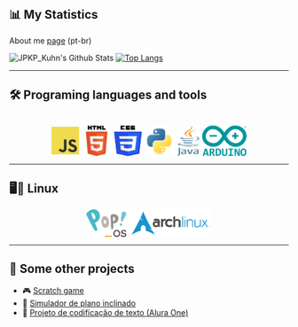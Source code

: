 ## 📊 My Statistics
About me [page](https://jpkp-kuhn.github.io/Sobre-mim/) (pt-br)

![JPKP_Kuhn's Github Stats](https://github-readme-stats.vercel.app/api?username=JPKP-Kuhn&show_icons=true&theme=radical)
[![Top Langs](https://github-readme-stats.vercel.app/api/top-langs/?username=JPKP-Kuhn&layout=compact&theme=radical)](https://github.com/anuraghazra/github-readme-stats)

---

## 🛠 Programing languages and tools
<div style="display: inline_block" align="center"><br>
   <img align="center" alt="JavaScript" height="50" width="50" src="img/JavaScript-logo.png" />
   <img align="center" alt="HTML" height="55" width="55" src="img/HTML5_logo_and_wordmark.png" />
   <img align="center" alt="CSS" height="55" width="50" src="img/CSS3_logo_and_wordmark.png" />
   <img align="center" alt="Python" height="55" width="55" src="img/Python-Logo.svg" />
   <img align="center" alt="Java" height="55" width="42" src="img/Java_programming_language_logo.png" />
   <img align="center" alt="Arduino" height="55" width="80" src="img/Arduino_Logo.png">
</div>

---

## 🖥️🐧 Linux
<div align="center">
   <img align="center" alt="Pop!_OS" height="50" src="img/Pop_OS-Logo-nobg.png" />
   <img align="center" alt="Arch Linux" height="50" src="img/Archlinux-logo-standard-version.png" />
</div>

---

## 🌟 Some other projects
- 🎮 [Scratch game](https://scratch.mit.edu/projects/1144569747/)
- 🧪 [Simulador de plano inclinado](https://playcanv.as/p/RQ0Eu8gG/)
- 🔐 [Projeto de codificação de texto (Alura One)](https://chalenge-decodificador.vercel.app/)
